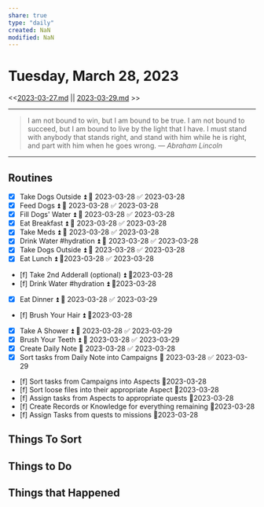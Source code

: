 ```yaml
---
share: true
type: "daily"
created: NaN 
modified: NaN
---
```

# Tuesday, March 28, 2023
<<[2023-03-27.md](./2023-03-27.md) || [2023-03-29.md](./2023-03-29.md) >>

---

> I am not bound to win, but I am bound to be true. I am not bound to succeed, but I am bound to live by the light that I have. I must stand with anybody that stands right, and stand with him while he is right, and part with him when he goes wrong.
> — <cite>Abraham Lincoln</cite>

---
 
## Routines
- [x] Take Dogs Outside ⏫ 📅 2023-03-28 ✅ 2023-03-28
- [x] Feed Dogs ⏫ 📅 2023-03-28 ✅ 2023-03-28
- [x] Fill Dogs' Water ⏫ 📅 2023-03-28 ✅ 2023-03-28
- [x] Eat Breakfast ⏫ 📅 2023-03-28 ✅ 2023-03-28
- [x] Take Meds ⏫ 📅 2023-03-28 ✅ 2023-03-28
- [x] Drink Water #hydration ⏫ 📅 2023-03-28 ✅ 2023-03-28
- [x] Take Dogs Outside ⏫ 📅 2023-03-28 ✅ 2023-03-28
- [x] Eat Lunch ⏫  📆2023-03-28 ✅ 2023-03-28
- [f] Take 2nd Adderall (optional) ⏫  📆2023-03-28
- [f] Drink Water #hydration ⏫  📆2023-03-28
- [x] Eat Dinner ⏫ 📅 2023-03-28 ✅ 2023-03-29
- [f] Brush Your Hair ⏫  📆2023-03-28
- [x] Take A Shower ⏫ 📅 2023-03-28 ✅ 2023-03-29
- [x] Brush Your Teeth ⏫ 📅 2023-03-28 ✅ 2023-03-29
- [x] Create Daily Note 📅 2023-03-28 ✅ 2023-03-28
- [x] Sort tasks from Daily Note into Campaigns 📅 2023-03-28 ✅ 2023-03-29
- [f] Sort tasks from Campaigns into Aspects 📆2023-03-28
- [f] Sort loose files into their appropriate Aspect 📆2023-03-28
- [f] Assign tasks from Aspects to appropriate quests 📆2023-03-28
- [f] Create Records or Knowledge for everything remaining 📆2023-03-28
- [f] Assign Tasks from quests to missions 📆2023-03-28


## Things To Sort

## Things to Do


## Things that Happened
